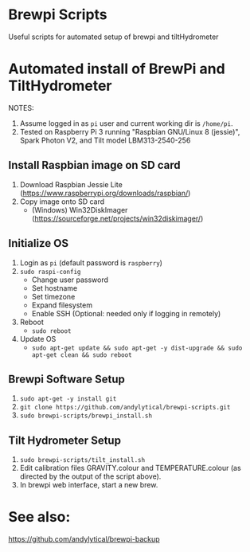 # Brewpi Scripts
Useful scripts for automated setup of brewpi and tiltHydrometer

# Automated install of BrewPi and TiltHydrometer

NOTES:

1. Assume logged in as `pi` user and current working dir is `/home/pi`.
2. Tested on Raspberry Pi 3 running "Raspbian GNU/Linux 8 (jessie)", Spark
   Photon V2, and Tilt model LBM313-2540-256

## Install Raspbian image on SD card
1. Download Raspbian Jessie Lite (https://www.raspberrypi.org/downloads/raspbian/)
1. Copy image onto SD card
   * (Windows) Win32DiskImager (https://sourceforge.net/projects/win32diskimager/)

## Initialize OS
1. Login as `pi` (default password is `raspberry`)
1. `sudo raspi-config`
   * Change user password
   * Set hostname
   * Set timezone
   * Expand filesystem
   * Enable SSH (Optional: needed only if logging in remotely)
1. Reboot
   * `sudo reboot`
1. Update OS
   * ```sudo apt-get update && sudo apt-get -y dist-upgrade && sudo apt-get clean && sudo reboot```

## Brewpi Software Setup
1. ```sudo apt-get -y install git```
1. ```git clone https://github.com/andylytical/brewpi-scripts.git```
1. ```sudo brewpi-scripts/brewpi_install.sh```

## Tilt Hydrometer Setup
1. ```sudo brewpi-scripts/tilt_install.sh```
1. Edit calibration files GRAVITY.colour and TEMPERATURE.colour (as directed by
   the output of the script above).
1. In brewpi web interface, start a new brew.

# See also:
https://github.com/andylytical/brewpi-backup
